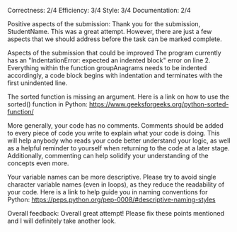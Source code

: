 Correctness: 2/4
Efficiency: 3/4
Style: 3/4
Documentation: 2/4

Positive aspects of the submission:
Thank you for the submission, StudentName. This was a great attempt. However, there are just a few aspects that we should 
address before the task can be marked complete.

Aspects of the submission that could be improved
The program currently has an "IndentationError: expected an indented block" error on line 2. Everything within the function 
groupAnagrams needs to be indented accordingly, a code block begins with indentation and terminates with the first unindented 
line.

The sorted function is missing an argument. Here is a link on how to use the sorted() function in Python: 
https://www.geeksforgeeks.org/python-sorted-function/

More generally, your code has no comments. Comments should be added to every piece of code you write to explain what 
your code is doing. This will help anybody who reads your code better understand your logic, as well as a helpful 
reminder to yourself when returning to the code at a later stage. Additionally, commenting can help solidify your 
understanding of the concepts even more. 

Your variable names can be more descriptive. Please try to avoid single character variable names (even in loops), as they 
reduce the readability of your code. Here is a link to help guide you in naming conventions for Python: 
https://peps.python.org/pep-0008/#descriptive-naming-styles

Overall feedback:
Overall great attempt! Please fix these points mentioned and I will definitely take another look. 
